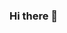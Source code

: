 ### Hi there 👋

<!--
**henrywho16/henrywho16** is a ✨ _special_ ✨ repository because its `README.md` (this file) appears on your GitHub profile.

This is the github for my project.
To receate the result from my project, follow these steps.
1. Extract gamefaq_output1.zip and info_game_relased.zip
2. run the pre_processing.py
